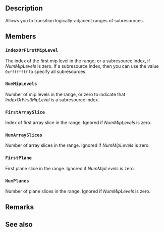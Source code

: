 ## Description

Allows you to transition logically-adjacent ranges of subresources.

## Members

### `IndexOrFirstMipLevel`

The index of the first mip level in the range; or a subresource index, if *NumMipLevels* is zero. If a subresource index, then you can use the value `0xffffffff` to specify all subresources.

### `NumMipLevels`

Number of mip levels in the range, or zero to indicate that *IndexOrFirstMipLevel* is a subresource index.

### `FirstArraySlice`

Index of first array slice in the range. Ignored if *NumMipLevels* is zero.

### `NumArraySlices`

Number of array slices in the range. Ignored if *NumMipLevels* is zero.

### `FirstPlane`

First plane slice in the range. Ignored if *NumMipLevels* is zero.

### `NumPlanes`

Number of plane slices in the range. Ignored if *NumMipLevels* is zero.

## Remarks

## See also